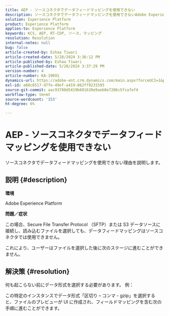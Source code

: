 ```yaml
---
title: AEP - ソースコネクタでデータフィードマッピングを使用できない
description: ソースコネクタでデータフィードマッピングを使用できないAdobe Experience Platformの問題を解決する方法を説明します。
solution: Experience Platform
product: Experience Platform
applies-to: Experience Platform
keywords: KCS, AEP, RT-CDP, ソース，マッピング
resolution: Resolution
internal-notes: null
bug: false
article-created-by: Eshaa Tiwari
article-created-date: 5/28/2024 3:36:12 PM
article-published-by: Eshaa Tiwari
article-published-date: 5/28/2024 3:37:29 PM
version-number: 4
article-number: KA-19691
dynamics-url: https://adobe-ent.crm.dynamics.com/main.aspx?forceUCI=1&pagetype=entityrecord&etn=knowledgearticle&id=69e95efe-071d-ef11-840b-6045bd026dc7
exl-id: a60c6517-d7fe-49ef-a419-862ff9231593
source-git-commit: aac93780d5419b601639e9aeb0e7206c5fca7ef4
workflow-type: tm+mt
source-wordcount: '153'
ht-degree: 6%

---
```


# AEP - ソースコネクタでデータフィードマッピングを使用できない


ソースコネクタでデータフィードマッピングを使用できない理由を説明します。

## 説明 {#description}


<b>環境</b>

Adobe Experience Platform

<b>問題／症状</b>

この場合、Secure File Transfer Protocol （SFTP）または S3 データソースに接続し、読み込むファイルを選択しても、データフィードマッピングはソースコネクタでは使用できません。

これにより、ユーザーはファイルを選択した後に次のステージに進むことができません。




## 解決策 {#resolution}


何も起こらない前にデータ形式を選択する必要があります。 例：

この特定のインスタンスでデータ形式「区切り – コンマ - gzip」を選択すると、ファイルのプレビューが UI に作成され、フィールドマッピングを含む次の手順に進むことができます。
